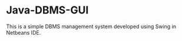 Java-DBMS-GUI
=============

This is a simple DBMS management system developed using Swing in Netbeans IDE.
